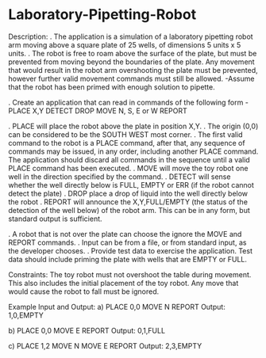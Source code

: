 # Laboratory-Pipetting-Robot

Description:
. The application is a simulation of a laboratory pipetting robot arm moving above a square plate of 25 wells, of dimensions 5 units x 5 units.
. The robot is free to roam above the surface of the plate, but must be prevented from moving beyond the boundaries of the plate. Any movement 
that would result in the robot arm overshooting the plate must be prevented, however further valid movement commands must still 
be allowed.
-Assume that the robot has been primed with enough solution to pipette.


. Create an application that can read in commands of the following form -
PLACE X,Y
DETECT
DROP
MOVE N, S, E or W
REPORT

. PLACE will place the robot above the plate in position X,Y. 
. The origin (0,0) can be considered to be the SOUTH WEST most corner.
. The first valid command to the robot is a PLACE command, after that, any sequence of commands may be issued, in any order, including another PLACE command. The application should discard all commands in the sequence until a valid PLACE command has been executed.
. MOVE will move the toy robot one well in the direction specified by the command.
. DETECT will sense whether the well directly below is FULL, EMPTY or ERR (if the robot cannot detect the plate)
. DROP place a drop of liquid into the well directly below the robot
. REPORT will announce the X,Y,FULL/EMPTY (the status of the detection of the well below) of the robot arm. This can be in any form, but standard output is sufficient.

. A robot that is not over the plate can choose the ignore the MOVE and REPORT commands.
. Input can be from a file, or from standard input, as the developer chooses.
. Provide test data to exercise the application. Test data should include priming the plate with wells that are EMPTY or FULL.


Constraints:
The toy robot must not overshoot  the table during movement. This also includes the initial placement of the toy robot. 
Any move that would cause the robot to fall must be ignored.

Example Input and Output:
a)
PLACE 0,0
MOVE N
REPORT
Output: 1,0,EMPTY

b)
PLACE 0,0
MOVE E
REPORT
Output: 0,1,FULL

c)
PLACE 1,2
MOVE N
MOVE E
REPORT
Output: 2,3,EMPTY
